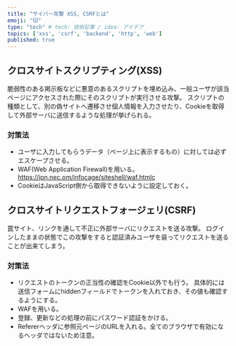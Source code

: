 ```yaml
---
title: "サイバー攻撃 XSS, CSRFとは"
emoji: "😽"
type: "tech" # tech: 技術記事 / idea: アイデア
topics: ['xss', 'csrf', 'backend', 'http', 'web']
published: true
---
```

## クロスサイトスクリプティング(XSS)
脆弱性のある掲示板などに悪意のあるスクリプトを埋め込み、一般ユーザが該当ページにアクセスされた際にそのスクリプトが実行させる攻撃。
スクリプトの種類として、別の偽サイトへ遷移させ個人情報を入力させたり、Cookieを取得して外部サーバに送信するような処理が挙げられる。
### 対策法
- ユーザに入力してもらうデータ（ページ上に表示するもの）に対しては必ずエスケープさせる。
- WAF(Web Application Firewall)を用いる。
https://jpn.nec.om/infocage/siteshell/waf.htmlc
- CookieはJavaScript側から取得できないように設定しておく。
## クロスサイトリクエストフォージェリ(CSRF)
罠サイト、リンクを通して不正に外部サーバにリクエストを送る攻撃。
ログインしたままの状態でこの攻撃をすると認証済みユーザを装ってリクエストを送ることが出来てしまう。
### 対策法
- リクエストのトークンの正当性の確認をCookie以外でも行う。
具体的には送信フォームにhiddenフィールドでトークンを入れておき、その値も確認するようにする。
- WAFを用いる。
- 登録、更新などの処理の前にパスワード認証をかける。
- Refererヘッダに参照元ページのURLを入れる。全てのブラウザで有効になるヘッダではないため注意。
